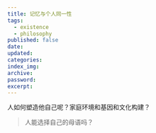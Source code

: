 ```yaml
---
title: 记忆与个人同一性
tags:
  - existence
  - philosophy
published: false
date: 
updated: 
categories: 
index_img: 
archive: 
password: 
excerpt:
---
```

<!-- TODO: not finished -->


人如何塑造他自己呢？家庭环境和基因和文化构建？

> 人能选择自己的母语吗？
